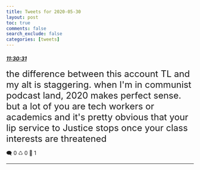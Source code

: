 ```yaml
---
title: Tweets for 2020-05-30
layout: post
toc: true
comments: false
search_exclude: false
categories: [tweets]
---
```



#### <a href = "https://twitter.com/deepfates/status/1266784064016535555">*11:30:31*</a>

<font size="5">the difference between this account TL and my alt is staggering.   when I'm in communist podcast land, 2020 makes perfect sense. but a lot of you are tech workers or academics and it's pretty obvious that your lip service to Justice stops once your class interests are threatened</font>



🗨️ 0 ♺ 0 🤍  1   

---
    
            

